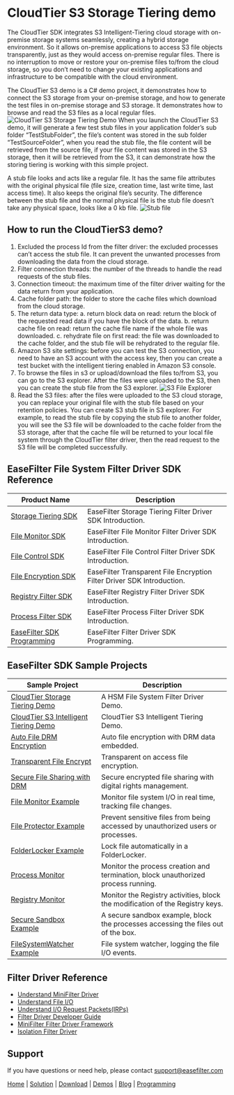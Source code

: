 # CloudTier S3 Storage Tiering demo
The CloudTier SDK integrates S3 Intelligent-Tiering cloud storage with on-premise storage systems seamlessly, creating a hybrid storage environment.  So it allows on-premise applications to access S3 file objects transparently, just as they would access on-premise regular files. There is no interruption to move or restore your on-premise files to/from the cloud storage, so you don’t need to change your existing applications and infrastructure to be compatible with the cloud environment.

The CloudTier S3 demo is a C# demo project, it demonstrates how to connect the S3 storage from your on-premise storage, and how to generate the test files in on-premise storage and S3 storage. It demonstrates how to browse and read the S3 files as a local regular files.
![CloudTier S3 Storage Tiering Demo](https://www.easefilter.com/images/CloudTierS3Demo.PNG)
When you launch the CloudTier S3 demo, it will generate a few test stub files in your application folder’s sub folder “TestStubFolder”, the file’s content was stored in the sub folder “TestSourceFolder”, when you read the stub file, the file content will be retrieved from the source file, if your file content was stored in the S3 storage, then it will be retrieved from the S3, it can demonstrate how the storing tiering is working with this simple project.

A stub file looks and acts like a regular file. It has the same file attributes with the original physical file (file size, creation time, last write time, last access time). It also keeps the original file’s security. The difference between the stub file and the normal physical file is the stub file doesn’t take any physical space, looks like a 0 kb file.
![Stub file](https://www.easefilter.com/images/stub.png)

## How to run the CloudTierS3 demo?

1.	Excluded the process Id from the filter driver: the excluded processes can’t access the stub file. It can prevent the unwanted processes from downloading the data from the cloud storage.        
2.	Filter connection threads: the number of the threads to handle the read requests of the stub files.
3.	Connection timeout: the maximum time of the filter driver waiting for the data return from your application.
4.	Cache folder path: the folder to store the cache files which download from the cloud storage.
5.	The return data type: a. return block data on read: return the block of the requested read data if you have the block of the data. b. return cache file on read: return the cache file name if the whole file was downloaded. c. rehydrate file on first read: the file was downloaded to the cache folder, and the stub file will be rehydrated to the regular file.
6.	Amazon S3 site settings: before you can test the S3 connection, you need to have an S3 account with the access key, then you can create a test bucket with the intelligent tiering enabled in Amazon S3 console. 
7.	To browse the files in s3 or upload/download the files to/from S3, you can go to the S3 explorer. After the files were uploaded to the S3, then you can create the stub file from the S3 explorer.
![S3 File Explorer](https://www.easefilter.com/images/s3explorer.png)
8.	Read the S3 files: after the files were uploaded to the S3 cloud storage, you can replace your original file with the stub file based on your retention policies. You can create S3 stub file in S3 explorer. For example, to read the stub file by copying the stub file to another folder, you will see the S3 file will be downloaded to the cache folder from the S3 storage, after that the cache file will be returned to your local file system through the CloudTier filter driver, then the read request to the S3 file will be completed successfully. 



## EaseFilter File System Filter Driver SDK Reference
| Product Name | Description |
| --- | --- |
| [Storage Tiering SDK](https://www.easefilter.com/cloud/storage-tiering-sdk.htm) | EaseFilter Storage Tiering Filter Driver SDK Introduction. |
| [File Monitor SDK](https://www.easefilter.com/kb/file-monitor-filter-driver-sdk.htm) | EaseFilter File Monitor Filter Driver SDK Introduction. |
| [File Control SDK](https://www.easefilter.com/kb/file-control-file-security-sdk.htm) | EaseFilter File Control Filter Driver SDK Introduction. |
| [File Encryption SDK](https://www.easefilter.com/kb/transparent-file-encryption-filter-driver-sdk.htm) | EaseFilter Transparent File Encryption Filter Driver SDK Introduction. |
| [Registry Filter SDK](https://www.easefilter.com/kb/registry-filter-drive-sdk.htm) | EaseFilter Registry Filter Driver SDK Introduction. |
| [Process Filter SDK](https://www.easefilter.com/kb/process-filter-driver-sdk.htm) | EaseFilter Process Filter Driver SDK Introduction. |
| [EaseFilter SDK Programming](https://www.easefilter.com/kb/programming.htm) | EaseFilter Filter Driver SDK Programming. |

## EaseFilter SDK Sample Projects
| Sample Project | Description |
| --- | --- |
| [CloudTier Storage Tiering Demo](https://www.easefilter.com/cloud/cloudtier-storage-tiering-demo.htm) | A HSM File System Filter Driver Demo. |
| [CloudTier S3 Intelligent Tiering Demo](https://www.easefilter.com/cloud/cloudtier-s3-intelligent-tiering-demo.htm) | CloudTier S3 Intelligent Tiering Demo. |
| [Auto File DRM Encryption](https://www.easefilter.com/kb/auto-file-drm-encryption-tool.htm) | Auto file encryption with DRM data embedded. |
| [Transparent File Encrypt](https://www.easefilter.com/kb/AutoFileEncryption.htm) | Transparent on access file encryption. |
| [Secure File Sharing with DRM](https://www.easefilter.com/kb/DRM_Secure_File_Sharing.htm) | Secure encrypted file sharing with digital rights management. |
| [File Monitor Example](https://www.easefilter.com/kb/file-monitor-demo.htm) | Monitor file system I/O in real time, tracking file changes. |
| [File Protector Example](https://www.easefilter.com/kb/file-protector-demo.htm) | Prevent sensitive files from being accessed by unauthorized users or processes. |
| [FolderLocker Example](https://www.easefilter.com/kb/FolderLocker.htm) | Lock file automatically in a FolderLocker. |
| [Process Monitor](https://www.easefilter.com/kb/Process-Monitor.htm) | Monitor the process creation and termination, block unauthorized process running. |
| [Registry Monitor](https://www.easefilter.com/kb/RegMon.htm) | Monitor the Registry activities, block the modification of the Registry keys. |
| [Secure Sandbox Example](https://www.easefilter.com/kb/Secure-Sandbox.htm) |A secure sandbox example, block the processes accessing the files out of the box. |
| [FileSystemWatcher Example](https://www.easefilter.com/kb/FileSystemWatcher.htm) | File system watcher, logging the file I/O events. |

## Filter Driver Reference

* [Understand MiniFilter Driver](https://www.easefilter.com/kb/understand-minifilter.htm)
* [Understand File I/O](https://www.easefilter.com/kb/File_IO.htm)
* [Understand I/O Request Packets(IRPs)](https://www.easefilter.com/kb/understand-irps.htm)
* [Filter Driver Developer Guide](https://www.easefilter.com/kb/DeveloperGuide.htm)
* [MiniFilter Filter Driver Framework](https://www.easefilter.com/kb/minifilter-framework.htm)
* [Isolation Filter Driver](https://www.easefilter.com/kb/Isolation_Filter_Driver.htm)

## Support
If you have questions or need help, please contact support@easefilter.com 

[Home](https://www.easefilter.com/) | [Solution](https://www.easefilter.com/solutions.htm) | [Download](https://www.easefilter.com/download.htm) | [Demos](https://www.easefilter.com/online-fileio-test.aspx) | [Blog](https://blog.easefilter.com/) | [Programming](https://www.easefilter.com/kb/programming.htm)


